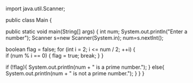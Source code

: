 import java.util.Scanner;
 
public class Main {
 
public static void main(String[] args) {
  int num;
  System.out.println("Enter a number");
  Scanner s=new Scanner(System.in);
  num=s.nextInt();

  boolean flag = false;
  for (int i = 2; i <= num / 2; ++i) {    
  if (num % i == 0) {
    flag = true;
    break;
    }
   }
 
if (!flag){
 System.out.println(num + " is a prime number.");
 }
else{
 System.out.println(num + " is not a prime number.");
  }
}
}
